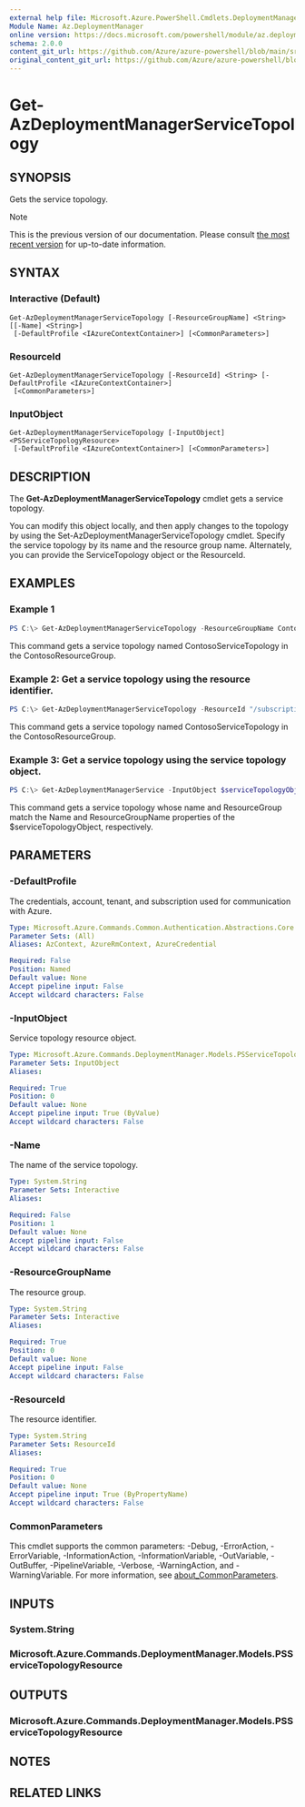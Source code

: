 ```yaml
---
external help file: Microsoft.Azure.PowerShell.Cmdlets.DeploymentManager.dll-Help.xml
Module Name: Az.DeploymentManager
online version: https://docs.microsoft.com/powershell/module/az.deploymentmanager/get-azdeploymentmanagerservicetopology
schema: 2.0.0
content_git_url: https://github.com/Azure/azure-powershell/blob/main/src/DeploymentManager/DeploymentManager/help/Get-AzDeploymentManagerServiceTopology.md
original_content_git_url: https://github.com/Azure/azure-powershell/blob/main/src/DeploymentManager/DeploymentManager/help/Get-AzDeploymentManagerServiceTopology.md
---
```


# Get-AzDeploymentManagerServiceTopology

## SYNOPSIS
Gets the service topology.

> [!NOTE]
>This is the previous version of our documentation. Please consult [the most recent version](/powershell/module/az.deploymentmanager/get-azdeploymentmanagerservicetopology) for up-to-date information.

## SYNTAX

### Interactive (Default)
```
Get-AzDeploymentManagerServiceTopology [-ResourceGroupName] <String> [[-Name] <String>]
 [-DefaultProfile <IAzureContextContainer>] [<CommonParameters>]
```

### ResourceId
```
Get-AzDeploymentManagerServiceTopology [-ResourceId] <String> [-DefaultProfile <IAzureContextContainer>]
 [<CommonParameters>]
```

### InputObject
```
Get-AzDeploymentManagerServiceTopology [-InputObject] <PSServiceTopologyResource>
 [-DefaultProfile <IAzureContextContainer>] [<CommonParameters>]
```

## DESCRIPTION
The **Get-AzDeploymentManagerServiceTopology** cmdlet gets a service topology.

You can modify this object locally, and then apply changes to the topology by using the Set-AzDeploymentManagerServiceTopology cmdlet.
Specify the service topology by its name and the resource group name. Alternately, you can provide the ServiceTopology object or the ResourceId.

## EXAMPLES

### Example 1
```powershell
PS C:\> Get-AzDeploymentManagerServiceTopology -ResourceGroupName ContosoResourceGroup -Name ContosoServiceTopology
```

This command gets a service topology named ContosoServiceTopology in the ContosoResourceGroup.

### Example 2: Get a service topology using the resource identifier.
```powershell
PS C:\> Get-AzDeploymentManagerServiceTopology -ResourceId "/subscriptions/subscriptionId/resourcegroups/ContosoResourceGroup/providers/Microsoft.DeploymentManager/serviceTopologies/ContosoServiceTopology"
```

This command gets a service topology named ContosoServiceTopology in the ContosoResourceGroup.

### Example 3: Get a service topology using the service topology object.
```powershell
PS C:\> Get-AzDeploymentManagerService -InputObject $serviceTopologyObject
```

This command gets a service topology whose name and ResourceGroup match the Name and ResourceGroupName properties of the $serviceTopologyObject, respectively.

## PARAMETERS

### -DefaultProfile
The credentials, account, tenant, and subscription used for communication with Azure.

```yaml
Type: Microsoft.Azure.Commands.Common.Authentication.Abstractions.Core.IAzureContextContainer
Parameter Sets: (All)
Aliases: AzContext, AzureRmContext, AzureCredential

Required: False
Position: Named
Default value: None
Accept pipeline input: False
Accept wildcard characters: False
```

### -InputObject
Service topology resource object.

```yaml
Type: Microsoft.Azure.Commands.DeploymentManager.Models.PSServiceTopologyResource
Parameter Sets: InputObject
Aliases:

Required: True
Position: 0
Default value: None
Accept pipeline input: True (ByValue)
Accept wildcard characters: False
```

### -Name
The name of the service topology.

```yaml
Type: System.String
Parameter Sets: Interactive
Aliases:

Required: False
Position: 1
Default value: None
Accept pipeline input: False
Accept wildcard characters: False
```

### -ResourceGroupName
The resource group.

```yaml
Type: System.String
Parameter Sets: Interactive
Aliases:

Required: True
Position: 0
Default value: None
Accept pipeline input: False
Accept wildcard characters: False
```

### -ResourceId
The resource identifier.

```yaml
Type: System.String
Parameter Sets: ResourceId
Aliases:

Required: True
Position: 0
Default value: None
Accept pipeline input: True (ByPropertyName)
Accept wildcard characters: False
```

### CommonParameters
This cmdlet supports the common parameters: -Debug, -ErrorAction, -ErrorVariable, -InformationAction, -InformationVariable, -OutVariable, -OutBuffer, -PipelineVariable, -Verbose, -WarningAction, and -WarningVariable. For more information, see [about_CommonParameters](http://go.microsoft.com/fwlink/?LinkID=113216).

## INPUTS

### System.String

### Microsoft.Azure.Commands.DeploymentManager.Models.PSServiceTopologyResource

## OUTPUTS

### Microsoft.Azure.Commands.DeploymentManager.Models.PSServiceTopologyResource

## NOTES

## RELATED LINKS
